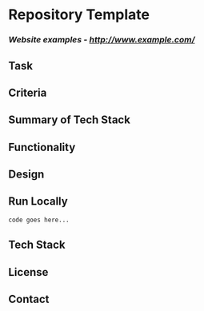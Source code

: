 # Repository Template

### *Website examples - http://www.example.com/* 


## Task
<!-- Add text here -->

## Criteria
<!-- Add text here -->

## Summary of Tech Stack
<!-- Add text here -->

## Functionality
<!-- Add text here -->

## Design
<!-- Add text here -->

## Run Locally 
<!-- Add text here -->
```bash
code goes here...
```

## Tech Stack
<!-- Add text here -->

## License
<!-- Add links here -->

## Contact
<!-- Add links here -->
